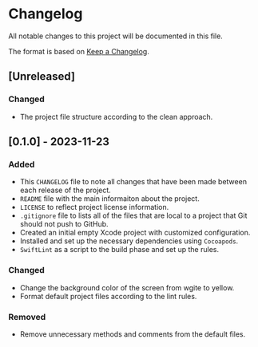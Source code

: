 # Changelog

All notable changes to this project will be documented in this file.

The format is based on [Keep a Changelog](https://keepachangelog.com/en/1.0.0/).

## [Unreleased]

### Changed

- The project file structure according to the clean approach.

## [0.1.0] - 2023-11-23

### Added

- This `CHANGELOG` file to note all changes that have been made between each release of the project.
- `README` file with the main informaiton about the project.
- `LICENSE` to reflect project license information.
- `.gitignore` file to lists all of the files that are local to a project that Git should not push to GitHub.
- Created an initial empty Xcode project with customized configuration.
- Installed and set up the necessary dependencies using `Cocoapods`.
- `SwiftLint` as a script to the build phase and set up the rules.

### Changed

- Change the background color of the screen from wgite to yellow.
- Format default project files according to the lint rules.

### Removed
- Remove unnecessary methods and comments from the default files.
